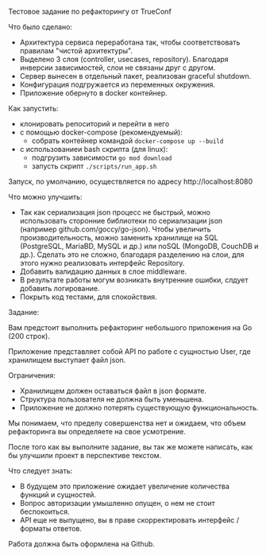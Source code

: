 Тестовое задание по рефакторингу от TrueConf

Что было сделано:

- Архитектура сервиса переработана так, чтобы соответствовать правилам "чистой архитектуры".
- Выделено 3 слоя (controller, usecases, repository). Благодаря инверсии зависимостей, слои не связаны друг с другом.
- Сервер вынесен в отдельный пакет, реализован graceful shutdown.
- Конфигурация подгружается из переменных окружения.
- Приложение обернуто в docker контейнер.

Как запустить:

- клонировать репоситорий и перейти в него
- с помощью docker-compose (рекомендуемый):
    - собрать контейнер командой ```docker-compose up --build```
- с использованиеи bash скрипта (для linux):
    - подгрузить зависимости ```go mod download```
    - запусть скрипт ```./scripts/run_app.sh```

Запуск, по умолчанию, осуществляется по адресу http://localhost:8080
    

Что можно улучшить:

- Так как сериализация json процесс не быстрый, 
можно использовать сторонние библиотеки по сериализации json (например github.com/goccy/go-json).
Чтобы увеличить производительность, можно заменить хранилище на SQL (PostgreSQL, MariaBD, MySQL и др.) или noSQL (MongoDB, CouchDB и др.). 
Сделать это не сложно, благодаря разделению на слои, для этого нужно реализовать интерфейс Repository.
- Добавить валидацию данных в слое middleware.
- В результате работы могум возникать внутренние ошибки, слдует добавить логирование.
- Покрыть код тестами, для спокойствия.

Задание:

Вам предстоит выполнить рефакторинг небольшого приложения на Go (200 строк).

Приложение представляет собой API по работе с сущностью User, где хранилищем выступает файл json.

Ограничения:
- Хранилищем должен оставаться файл в json формате.
- Структура пользователя не должна быть уменьшена.
- Приложение не должно потерять существующую функциональность. 

Мы понимаем, что пределу совершенства нет и ожидаем, что объем рефакторинга вы определяете на свое усмотрение.  

После того как вы выполните задание, вы так же можете написать, как бы улучшили проект в перспективе текстом.

Что следует знать:
- В будущем это приложение ожидает увеличение количества функций и сущностей. 
- Вопрос авторизации умышленно опущен, о нем не стоит беспокоиться.
- API еще не выпущено, вы в праве скорректировать интерфейс / форматы ответов.

Работа должна быть оформлена на Github.
